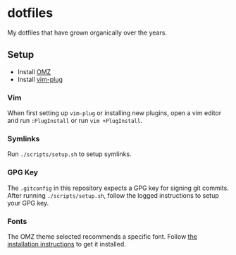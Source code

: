 # dotfiles

My dotfiles that have grown organically over the years.

## Setup

* Install [OMZ](https://ohmyz.sh/)
* Install [vim-plug](https://github.com/junegunn/vim-plug)

### Vim

When first setting up `vim-plug` or installing new plugins, open a vim editor and run `:PlugInstall` or run
`vim +PlugInstall`.

### Symlinks

Run `./scripts/setup.sh` to setup symlinks.

### GPG Key

The `.gitconfig` in this repository expects a GPG key for signing git commits. After running `./scripts/setup.sh`,
follow the logged instructions to setup your GPG key.

### Fonts

The OMZ theme selected recommends a specific font. Follow
[the installation instructions](https://github.com/romkatv/powerlevel10k?tab=readme-ov-file#meslo-nerd-font-patched-for-powerlevel10k)
to get it installed.
